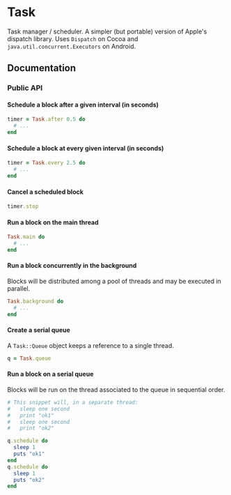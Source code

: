 # Task

Task manager / scheduler. A simpler (but portable) version of Apple's dispatch library. Uses `Dispatch` on Cocoa and `java.util.concurrent.Executors` on Android. 

## Documentation

### Public API

#### Schedule a block after a given interval (in seconds)

```ruby
timer = Task.after 0.5 do
  # ...
end
```

#### Schedule a block at every given interval (in seconds)

```ruby
timer = Task.every 2.5 do
  # ...
end
```

#### Cancel a scheduled block

```ruby
timer.stop
```

#### Run a block on the main thread

```ruby
Task.main do
  # ...
end
```

#### Run a block concurrently in the background

Blocks will be distributed among a pool of threads and may be executed in parallel.

```ruby
Task.background do
  # ...
end
```

#### Create a serial queue

A `Task::Queue` object keeps a reference to a single thread. 

```ruby
q = Task.queue
```

#### Run a block on a serial queue

Blocks will be run on the thread associated to the queue in sequential order.

```ruby
# This snippet will, in a separate thread:
#   sleep one second
#   print "ok1"
#   sleep one second
#   print "ok2"

q.schedule do
  sleep 1
  puts "ok1"
end
q.schedule do
  sleep 1
  puts "ok2"
end
```
